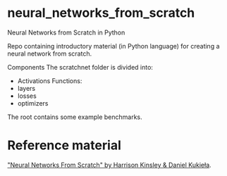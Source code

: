 # neural_networks_from_scratch
Neural Networks from Scratch in Python

Repo containing introductory material (in Python language) for creating a neural network from scratch.

Components
The scratchnet folder is divided into:
- Activations Functions:
- layers
- losses
- optimizers

The root contains some example benchmarks.
# Reference material
["Neural Networks From Scratch" by Harrison Kinsley & Daniel Kukieła](https://nnfs.io/).